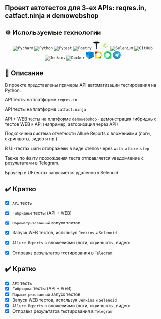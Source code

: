 ## Проект автотестов для 3-ех APIs: reqres.in, catfact.ninja и demowebshop

<!-- Технологии -->

## :gear: Используемые технологии
<p  align="center">
  <code><img width="5%" title="Pycharm" src="https://cdn.jsdelivr.net/gh/devicons/devicon@latest/icons/pycharm/pycharm-original.svg"></code>
  <code><img width="5%" title="Python" src="https://cdn.jsdelivr.net/gh/devicons/devicon@latest/icons/python/python-original.svg"></code>
  <code><img width="5%" title="Pytest" src="https://cdn.jsdelivr.net/gh/devicons/devicon@latest/icons/pytest/pytest-original.svg"></code>
  <code><img width="5%" title="Poetry" src="https://cdn.jsdelivr.net/gh/devicons/devicon@latest/icons/poetry/poetry-original.svg"></code>
  <code><img width="5%" title="Requests" src="images/logo/requests.png"></code>
  <code><img width="5%" title="Selene" src="images/logo/selene.png"></code>
  <code><img width="5%" title="Selenium" src="https://cdn.jsdelivr.net/gh/devicons/devicon@latest/icons/selenium/selenium-original.svg"></code>
  <code><img width="5%" title="GitHub" src="https://cdn.jsdelivr.net/gh/devicons/devicon@latest/icons/github/github-original.svg"></code>
  <code><img width="5%" title="Jenkins" src="https://cdn.jsdelivr.net/gh/devicons/devicon@latest/icons/jenkins/jenkins-line.svg"></code>
  <code><img width="5%" title="Docker" src="https://cdn.jsdelivr.net/gh/devicons/devicon@latest/icons/docker/docker-original.svg"></code>
  <code><img width="5%" title="Selenoid" src="images/logo/selenoid.png"></code>
  <code><img width="5%" title="Allure Report" src="images/logo/allure_report.png"></code>
  <code><img width="5%" title="Allure TestOps" src="images/logo/allure_testops.png"></code>
<!--   <code><img width="5%" title="Jira" src="https://cdn.jsdelivr.net/gh/devicons/devicon@latest/icons/jira/jira-original-wordmark.svg"></code> -->
  <code><img width="5%" title="Telegram" src="images/logo/tg.png"></code>
</p>

## :open_book: Описание
В проекте представлены примеры API автоматизации тестирования на Python.
  
API тесты на платформе `reqres.in`  
  
API тесты на платформе `catfact.ninja`  
  
API + WEB тесты  на платформе `demowebshop` - демонстрация гибридных тестов WEB и API (например, авторизация через API)  
  
Подключена система отчетности Allure Reports с вложениями (логи, скриншоты, видео и пр.)   
  
В UI-тестах шаги отображены в виде степов через `with allure.step`  
  
Также по факту прохождения теста отправляется уведомление с результатами в Telegram.  
  
Браузер в UI-тестах запускается удаленно в Selenoid.  

## :heavy_check_mark: Кратко
- [x] `API` тесты
- [x] `Гибридные` тесты (API + WEB)
- [x] `Параметризованный` запуск тестов
- [x] Запуск WEB тестов, используя `Jenkins` и `Selenoid`
- [x] `Allure Reports` с вложениями (логи, скриншоты, видео)
- [x] Отправка результатов тестирования в `Telegram`


## :heavy_check_mark: Кратко
- [x] `API` тесты
- [x] `Гибридные` тесты (API + WEB)
- [x] `Параметризованный` запуск тестов
- [x] Запуск WEB тестов, используя `Jenkins` и `Selenoid`
- [x] `Allure Reports` с вложениями (логи, скриншоты, видео)
- [x] Отправка результатов тестирования в `Telegram`
